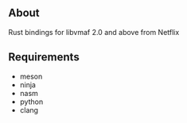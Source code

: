 ## About
Rust bindings for libvmaf 2.0 and above from Netflix

## Requirements
* meson
* ninja
* nasm
* python
* clang